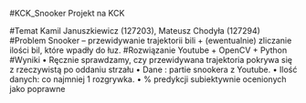#KCK_Snooker
Projekt na KCK


#Temat
Kamil Januszkiewicz (127203), Mateusz Chodyła (127294)	
#Problem
Snooker – przewidywanie trajektorii bili + (ewentualnie) zliczanie ilości bil, które wpadły do łuz.
#Rozwiązanie
Youtube + OpenCV + Python
#Wyniki
•	Ręcznie sprawdzamy, czy przewidywana trajektoria pokrywa się z rzeczywistą po oddaniu strzału
•	Dane : partie snookera z Youtube.
•	Ilość danych: co najmniej 1 rozgrywka.
•	% predykcji subiektywnie ocenionych jako poprawne

